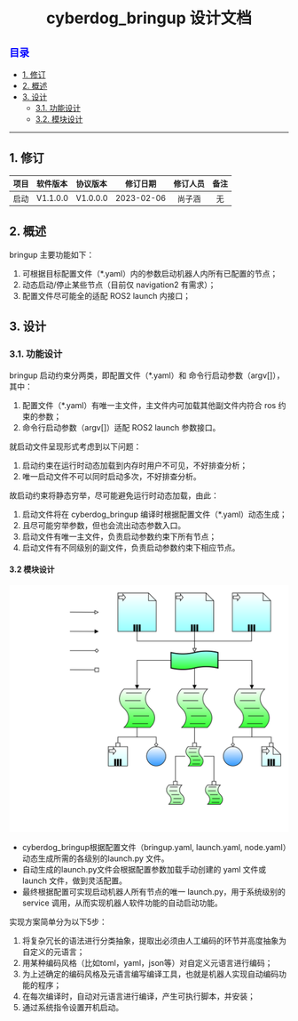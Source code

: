 # <center>cyberdog_bringup 设计文档</center>

## <font color=Blue size=4> 目录 </font>
* [1. 修订](#1-修订)
* [2. 概述](#2-概述)
* [3. 设计](#3-设计)
    * [3.1. 功能设计](#31-功能设计)
    * [3.2. 模块设计](#32-模块设计)
---
## 1. 修订

<center>

项目|软件版本|协议版本|修订日期|修订人员|备注
:--:|:--|:--|:--:|:--:|:--:
启动|V1.1.0.0|V1.0.0.0|2023-02-06|尚子涵|无

</center>

## 2. 概述
bringup 主要功能如下：
1. 可根据目标配置文件（*.yaml）内的参数启动机器人内所有已配置的节点；
2. 动态启动/停止某些节点（目前仅 navigation2 有需求）；
3. 配置文件尽可能全的适配 ROS2 launch 内接口；

## 3. 设计
### 3.1. 功能设计
bringup 启动约束分两类，即配置文件（*.yaml）和 命令行启动参数（argv[]），其中：
1. 配置文件（*.yaml）有唯一主文件，主文件内可加载其他副文件内符合 ros 约束的参数；
2. 命令行启动参数（argv[]）适配 ROS2 launch 参数接口。

就启动文件呈现形式考虑到以下问题：
1. 启动约束在运行时动态加载到内存时用户不可见，不好排查分析；
2. 唯一启动文件不可以同时启动多次，不好排查分析。

故启动约束将静态穷举，尽可能避免运行时动态加载，由此：
1. 启动文件将在 cyberdog_bringup 编译时根据配置文件（*.yaml）动态生成；
2. 且尽可能穷举参数，但也会流出动态参数入口。
3. 启动文件有唯一主文件，负责启动参数约束下所有节点；
4. 启动文件有不同级别的副文件，负责启动参数约束下相应节点。

#### 3.2 模块设计

<center>

![](./image/cyberdog_bringup.svg)

</center>

- cyberdog_bringup根据配置文件（bringup.yaml, launch.yaml, node.yaml）动态生成所需的各级别的launch.py 文件。
- 自动生成的launch.py文件会根据配置参数加载手动创建的 yaml 文件或 launch 文件，做到灵活配置。
- 最终根据配置可实现启动机器人所有节点的唯一 launch.py，用于系统级别的service 调用，从而实现机器人软件功能的自动启动功能。

实现方案简单分为以下5步：
1. 将复杂冗长的语法进行分类抽象，提取出必须由人工编码的环节并高度抽象为自定义的元语言；
2. 用某种编码风格（比如toml，yaml，json等）对自定义元语言进行编码；
3. 为上述确定的编码风格及元语言编写编译工具，也就是机器人实现自动编码功能的程序；
4. 在每次编译时，自动对元语言进行编译，产生可执行脚本，并安装；
5. 通过系统指令设置开机启动。


